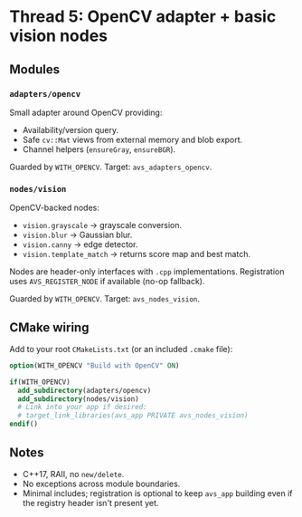 # Thread 5: OpenCV adapter + basic vision nodes

## Modules

### `adapters/opencv`
Small adapter around OpenCV providing:
- Availability/version query.
- Safe `cv::Mat` views from external memory and blob export.
- Channel helpers (`ensureGray`, `ensureBGR`).

Guarded by `WITH_OPENCV`. Target: `avs_adapters_opencv`.

### `nodes/vision`
OpenCV-backed nodes:
- `vision.grayscale` → grayscale conversion.
- `vision.blur` → Gaussian blur.
- `vision.canny` → edge detector.
- `vision.template_match` → returns score map and best match.

Nodes are header-only interfaces with `.cpp` implementations.
Registration uses `AVS_REGISTER_NODE` if available (no-op fallback).

Guarded by `WITH_OPENCV`. Target: `avs_nodes_vision`.

## CMake wiring
Add to your root `CMakeLists.txt` (or an included `.cmake` file):

```cmake
option(WITH_OPENCV "Build with OpenCV" ON)

if(WITH_OPENCV)
  add_subdirectory(adapters/opencv)
  add_subdirectory(nodes/vision)
  # Link into your app if desired:
  # target_link_libraries(avs_app PRIVATE avs_nodes_vision)
endif()
```

## Notes
- C++17, RAII, no `new/delete`.
- No exceptions across module boundaries.
- Minimal includes; registration is optional to keep `avs_app` building even if the registry header isn't present yet.
